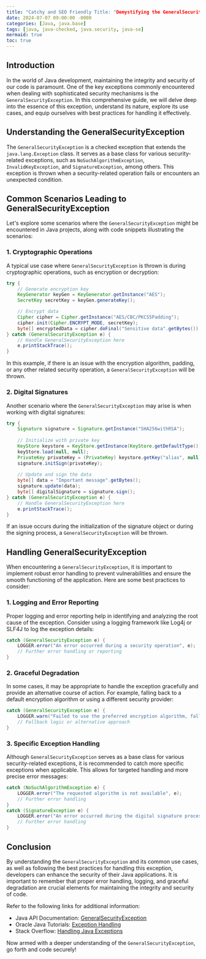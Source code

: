 ```yaml
---
title: "Catchy and SEO Friendly Title: "Demystifying the GeneralSecurityException in Java: Enhancing Code Security""
date: 2024-07-07 09:00:00 -0000
categories: [Java, java.base]
tags: [java, java-checked, java.security, java-se]
mermaid: true
toc: true
---
```



## Introduction

In the world of Java development, maintaining the integrity and security of our code is paramount. One of the key exceptions commonly encountered when dealing with sophisticated security mechanisms is the `GeneralSecurityException`. In this comprehensive guide, we will delve deep into the essence of this exception, understand its nature, explore its use cases, and equip ourselves with best practices for handling it effectively.

## Understanding the GeneralSecurityException

The `GeneralSecurityException` is a checked exception that extends the `java.lang.Exception` class. It serves as a base class for various security-related exceptions, such as `NoSuchAlgorithmException`, `InvalidKeyException`, and `SignatureException`, among others. This exception is thrown when a security-related operation fails or encounters an unexpected condition.

## Common Scenarios Leading to GeneralSecurityException

Let's explore some scenarios where the `GeneralSecurityException` might be encountered in Java projects, along with code snippets illustrating the scenarios:

### 1. Cryptographic Operations

A typical use case where `GeneralSecurityException` is thrown is during cryptographic operations, such as encryption or decryption:

```java
try {
    // Generate encryption key
    KeyGenerator keyGen = KeyGenerator.getInstance("AES");
    SecretKey secretKey = keyGen.generateKey();

    // Encrypt data
    Cipher cipher = Cipher.getInstance("AES/CBC/PKCS5Padding");
    cipher.init(Cipher.ENCRYPT_MODE, secretKey);
    byte[] encryptedData = cipher.doFinal("Sensitive data".getBytes());
} catch (GeneralSecurityException e) {
    // Handle GeneralSecurityException here
    e.printStackTrace();
}
```

In this example, if there is an issue with the encryption algorithm, padding, or any other related security operation, a `GeneralSecurityException` will be thrown.

### 2. Digital Signatures

Another scenario where the `GeneralSecurityException` may arise is when working with digital signatures:

```java
try {
    Signature signature = Signature.getInstance("SHA256withRSA");
    
    // Initialize with private key
    KeyStore keystore = KeyStore.getInstance(KeyStore.getDefaultType());
    keyStore.load(null, null);
    PrivateKey privateKey = (PrivateKey) keystore.getKey("alias", null);
    signature.initSign(privateKey);
    
    // Update and sign the data
    byte[] data = "Important message".getBytes();
    signature.update(data);
    byte[] digitalSignature = signature.sign();
} catch (GeneralSecurityException e) {
    // Handle GeneralSecurityException here
    e.printStackTrace();
}
```

If an issue occurs during the initialization of the signature object or during the signing process, a `GeneralSecurityException` will be thrown.

## Handling GeneralSecurityException

When encountering a `GeneralSecurityException`, it is important to implement robust error handling to prevent vulnerabilities and ensure the smooth functioning of the application. Here are some best practices to consider:

### 1. Logging and Error Reporting

Proper logging and error reporting help in identifying and analyzing the root cause of the exception. Consider using a logging framework like Log4j or SLF4J to log the exception details:

```java
catch (GeneralSecurityException e) {
    LOGGER.error("An error occurred during a security operation", e);
    // Further error handling or reporting
}
```

### 2. Graceful Degradation

In some cases, it may be appropriate to handle the exception gracefully and provide an alternative course of action. For example, falling back to a default encryption algorithm or using a different security provider:

```java
catch (GeneralSecurityException e) {
    LOGGER.warn("Failed to use the preferred encryption algorithm, falling back to default algorithm");
    // Fallback logic or alternative approach
}
```

### 3. Specific Exception Handling

Although `GeneralSecurityException` serves as a base class for various security-related exceptions, it is recommended to catch more specific exceptions when applicable. This allows for targeted handling and more precise error messages:

```java
catch (NoSuchAlgorithmException e) {
    LOGGER.error("The requested algorithm is not available", e);
    // Further error handling
}
catch (SignatureException e) {
    LOGGER.error("An error occurred during the digital signature process", e);
    // Further error handling
}
```

## Conclusion

By understanding the `GeneralSecurityException` and its common use cases, as well as following the best practices for handling this exception, developers can enhance the security of their Java applications. It is important to remember that proper error handling, logging, and graceful degradation are crucial elements for maintaining the integrity and security of code.

Refer to the following links for additional information:

- Java API Documentation: [GeneralSecurityException](https://docs.oracle.com/en/java/javase/11/docs/api/java.base/java/security/GeneralSecurityException.html)
- Oracle Java Tutorials: [Exception Handling](https://docs.oracle.com/javase/tutorial/essential/exceptions/)
- Stack Overflow: [Handling Java Exceptions](https://stackoverflow.com/questions/61158982/how-to-handle-java-exceptions)

Now armed with a deeper understanding of the `GeneralSecurityException`, go forth and code securely!